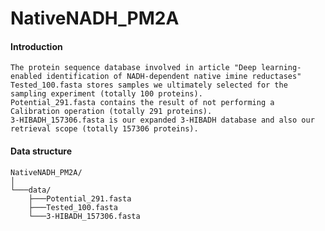 # NativeNADH_PM2A

#### Introduction
    The protein sequence database involved in article "Deep learning-enabled identification of NADH-dependent native imine reductases"
    Tested_100.fasta stores samples we ultimately selected for the sampling experiment (totally 100 proteins).
    Potential_291.fasta contains the result of not performing a Calibration operation (totally 291 proteins).
    3-HIBADH_157306.fasta is our expanded 3-HIBADH database and also our retrieval scope (totally 157306 proteins).

#### Data structure

```
NativeNADH_PM2A/
│
└───data/
    ├───Potential_291.fasta
    ├───Tested_100.fasta
    └───3-HIBADH_157306.fasta

```

